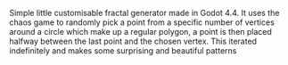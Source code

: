 Simple little customisable fractal generator made in Godot 4.4. It uses the chaos game to randomly pick a point from a specific number of vertices around a circle which make up a regular polygon, a point is then placed halfway between the last point and the chosen vertex. This iterated indefinitely and makes some surprising and beautiful patterns
